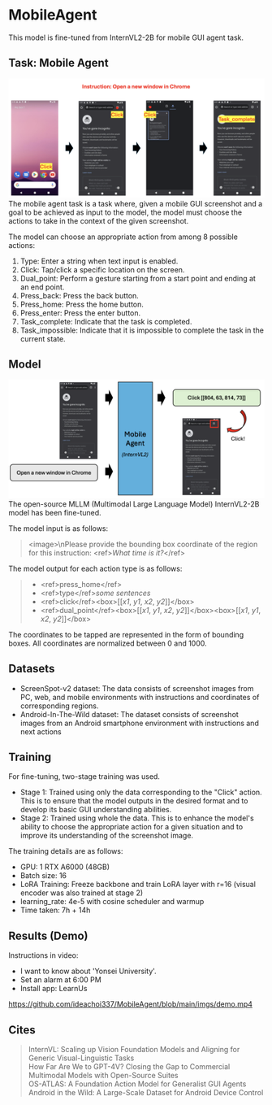 # MobileAgent
This model is fine-tuned from InternVL2-2B for mobile GUI agent task.
## Task: Mobile Agent
<img width="1001" alt="fig1" src="https://github.com/ideachoi337/MobileAgent/blob/main/imgs/fig1.png" />
The mobile agent task is a task where, given a mobile GUI screenshot and a goal to be achieved as input to the model, the model must choose the actions to take in the context of the given screenshot.

The model can choose an appropriate action from among 8 possible actions:

1. Type: Enter a string when text input is enabled.
2. Click: Tap/click a specific location on the screen.
3. Dual_point: Perform a gesture starting from a start point and ending at an end point.
4. Press_back: Press the back button.
5. Press_home: Press the home button.
6. Press_enter: Press the enter button.
7. Task_complete: Indicate that the task is completed.
8. Task_impossible: Indicate that it is impossible to complete the task in the current state.

## Model
<img width="1001" alt="fig1" src="https://github.com/ideachoi337/MobileAgent/blob/main/imgs/fig0.png" />
The open-source MLLM (Multimodal Large Language Model) InternVL2-2B model has been fine-tuned.

The model input is as follows:
> \<image\>\nPlease provide the bounding box coordinate of the region for this instruction: \<ref\>*What time is it?*\</ref\>

The model output for each action type is as follows:
> * \<ref\>press_home\</ref\>
> * \<ref\>type\</ref\>*some sentences*
> * \<ref\>click\</ref\>\<box\>\[\[*x1*, *y1*, *x2*, *y2*\]\]\</box\>
> * \<ref\>dual_point\</ref\>\<box\>\[\[*x1*, *y1*, *x2*, *y2*\]\]\</box\>\<box\>\[\[*x1*, *y1*, *x2*, *y2*\]\]\</box\>

The coordinates to be tapped are represented in the form of bounding boxes. All coordinates are normalized between 0 and 1000.

## Datasets
* ScreenSpot-v2 dataset: The data consists of screenshot images from PC, web, and mobile environments with instructions and coordinates of corresponding regions.
* Android-In-The-Wild dataset: 
The dataset consists of screenshot images from an Android smartphone environment with instructions and next actions

## Training
For fine-tuning, two-stage training was used.
* Stage 1: Trained using only the data corresponding to the "Click" action. This is to ensure that the model outputs in the desired format and to develop its basic GUI understanding abilities.
* Stage 2: Trained using whole the data. This is to enhance the model's ability to choose the appropriate action for a given situation and to improve its understanding of the screenshot image.

The training details are as follows:
* GPU: 1 RTX A6000 (48GB)
* Batch size: 16
* LoRA Training: Freeze backbone and train LoRA layer with r=16 (visual encoder was also trained at stage 2)
* learning_rate: 4e-5 with cosine scheduler and warmup
* Time taken: 7h + 14h

## Results (Demo)
Instructions in video:
* I want to know about 'Yonsei University'.
* Set an alarm at 6:00 PM
* Install app: LearnUs

https://github.com/ideachoi337/MobileAgent/blob/main/imgs/demo.mp4




## Cites
> InternVL: Scaling up Vision Foundation Models and Aligning for Generic Visual-Linguistic Tasks<br>
> How Far Are We to GPT-4V? Closing the Gap to Commercial Multimodal Models with Open-Source Suites<br>
> OS-ATLAS: A Foundation Action Model for Generalist GUI Agents<br>
> Android in the Wild: A Large-Scale Dataset for Android Device Control<br>
